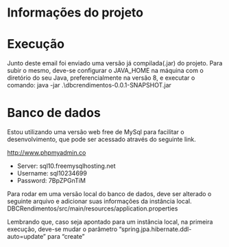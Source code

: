 # Informações do projeto


# Execução

  Junto deste email foi enviado uma versão já compilada(.jar) do projeto. Para subir o mesmo, deve-se configurar o JAVA_HOME na máquina com o diretório do seu Java, preferencialmente na versão 8, e executar o comando: 
java -jar .\dbcrendimentos-0.0.1-SNAPSHOT.jar

# Banco de dados

Estou utilizando uma versão web free de MySql para facilitar o desenvolvimento, que pode ser acessado através do seguinte link.

  http://www.phpmyadmin.co
  - Server: sql10.freemysqlhosting.net
  - Username: sql10234699
  - Password: 7BpZPGnTiM

Para rodar em uma versão local do banco de dados, deve ser alterado o seguinte arquivo e adicionar suas informações da instância local.
DBCRendimentos/src/main/resources/application.properties

Lembrando que, caso seja apontado para um instância local, na primeira execução, deve-se mudar o parâmetro “spring.jpa.hibernate.ddl-auto=update” para “create”
